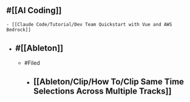 ## #[[AI Coding]]
	- [[Claude Code/Tutorial/Dev Team Quickstart with Vue and AWS Bedrock]]
- ## #[[Ableton]]
	- #Filed
		- [[Ableton/Clip/How To/Clip Same Time Selections Across Multiple Tracks]]
			-